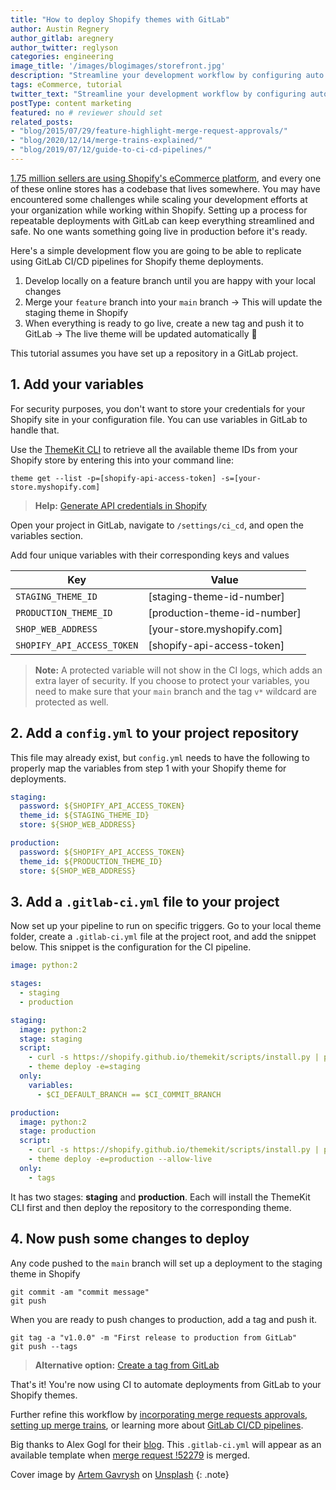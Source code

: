 ```yaml
---
title: "How to deploy Shopify themes with GitLab"
author: Austin Regnery
author_gitlab: aregnery
author_twitter: reglyson
categories: engineering
image_title: '/images/blogimages/storefront.jpg'
description: "Streamline your development workflow by configuring auto deployments for Shopify themes with GitLab pipelines."
tags: eCommerce, tutorial
twitter_text: "Streamline your development workflow by configuring auto deployments for Shopify themes with GitLab pipelines. Our tutorial shows you how."
postType: content marketing
featured: no # reviewer should set
related_posts:
- "blog/2015/07/29/feature-highlight-merge-request-approvals/"
- "blog/2020/12/14/merge-trains-explained/"
- "blog/2019/07/12/guide-to-ci-cd-pipelines/"
---
```


[1.75 million sellers are using Shopify's eCommerce platform](https://backlinko.com/shopify-stores), and every one of these online stores has a codebase that lives somewhere. You may have encountered some challenges while scaling your development efforts at your organization while working within Shopify. Setting up a process for repeatable deployments with GitLab can keep everything streamlined and safe. No one wants something going live in production before it's ready.

Here's a simple development flow you are going to be able to replicate using GitLab CI/CD pipelines for Shopify theme deployments.

1. Develop locally on a feature branch until you are happy with your local changes
2. Merge your `feature` branch into your `main` branch → This will update the staging theme in Shopify
3. When everything is ready to go live, create a new tag and push it to GitLab → The live theme will be updated automatically 🎉

This tutorial assumes you have set up a repository in a GitLab project.

## 1. Add your variables

For security purposes, you don't want to store your credentials for your Shopify site in your configuration file. You can use variables in GitLab to handle that.

Use the [ThemeKit CLI](https://shopify.github.io/themekit/configuration/) to retrieve all the available theme IDs from your Shopify store by entering this into your command line:

```curl
theme get --list -p=[shopify-api-access-token] -s=[your-store.myshopify.com]
```

> **Help:** [Generate API credentials in Shopify](https://shopify.dev/apps/auth/basic-http#step-2-generate-api-credentials)

Open your project in GitLab, navigate to `/settings/ci_cd`, and open the variables section.

Add four unique variables with their corresponding keys and values

| Key | Value |
| --- | ----- |
| `STAGING_THEME_ID`     | [staging-theme-id-number]    |
| `PRODUCTION_THEME_ID`  | [production-theme-id-number] |
| `SHOP_WEB_ADDRESS`     | [your-store.myshopify.com]   |
| `SHOPIFY_API_ACCESS_TOKEN` | [shopify-api-access-token]  |

> **Note:** A protected variable will not show in the CI logs, which adds an extra layer of security. If you choose to protect your variables, you need to make sure that your `main` branch and the tag `v*` wildcard are protected as well.

## 2. Add a `config.yml` to your project repository

This file may already exist, but `config.yml` needs to have the following to properly map the variables from step 1 with your Shopify theme for deployments.

```yml
staging:
  password: ${SHOPIFY_API_ACCESS_TOKEN}
  theme_id: ${STAGING_THEME_ID}
  store: ${SHOP_WEB_ADDRESS}

production:
  password: ${SHOPIFY_API_ACCESS_TOKEN}
  theme_id: ${PRODUCTION_THEME_ID}
  store: ${SHOP_WEB_ADDRESS}
```

## 3. Add a `.gitlab-ci.yml` file to your project

Now set up your pipeline to run on specific triggers. Go to your local theme folder, create a `.gitlab-ci.yml` file at the project root, and add the snippet below. This snippet is the configuration for the CI pipeline.

```yml
image: python:2

stages:
  - staging
  - production

staging:
  image: python:2
  stage: staging
  script:
    - curl -s https://shopify.github.io/themekit/scripts/install.py | python
    - theme deploy -e=staging
  only:
    variables:
      - $CI_DEFAULT_BRANCH == $CI_COMMIT_BRANCH

production:
  image: python:2
  stage: production
  script:
    - curl -s https://shopify.github.io/themekit/scripts/install.py | python
    - theme deploy -e=production --allow-live
  only:
    - tags

```

It has two stages: **staging** and **production**. Each will install the ThemeKit CLI first and then deploy the repository to the corresponding theme.

## 4. Now push some changes to deploy

Any code pushed to the `main` branch will set up a deployment to the staging theme in Shopify

```
git commit -am "commit message"
git push
```

When you are ready to push changes to production, add a tag and push it.

```
git tag -a "v1.0.0" -m "First release to production from GitLab"
git push --tags
```

> **Alternative option:** [Create a tag from GitLab](https://docs.gitlab.com/ee/user/project/releases/#create-a-release-in-the-tags-page)

That's it! You're now using CI to automate deployments from GitLab to your Shopify themes.

Further refine this workflow by [incorporating merge requests approvals](/blog/2015/07/29/feature-highlight-merge-request-approvals/), [setting up merge trains](/blog/2020/12/14/merge-trains-explained/), or learning more about [GitLab CI/CD pipelines](/blog/2019/07/12/guide-to-ci-cd-pipelines/).

Big thanks to Alex Gogl for their [blog](https://medium.com/@gogl.alex/how-to-deploy-shopify-themes-automatically-1ac17ee1229c). This `.gitlab-ci.yml` will appear as an available template when [merge request !52279](https://gitlab.com/gitlab-org/gitlab/-/merge_requests/52279) is merged.

Cover image by [Artem Gavrysh](https://unsplash.com/@tmwd?utm_source=unsplash&utm_medium=referral&utm_content=creditCopyText) on [Unsplash](https://unsplash.com/)
{: .note}

